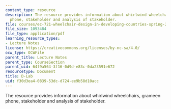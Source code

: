 ```yaml
---
content_type: resource
description: The resource provides information about whirlwind wheelchairs, grameen
  phone, stakeholder and analysis of stakeholder.
file: courses/ec-721-wheelchair-design-in-developing-countries-spring-2009/f30d3ea4083953dcd724ee9b58d10acc_MITEC_721S09_lec08_at07.pdf
file_size: 1093484
file_type: application/pdf
learning_resource_types:
- Lecture Notes
license: https://creativecommons.org/licenses/by-nc-sa/4.0/
ocw_type: OCWFile
parent_title: Lecture Notes
parent_type: CourseSection
parent_uid: 64f9a564-3f16-0d9d-e83c-0da23591e672
resourcetype: Document
title: D-Lab
uid: f30d3ea4-0839-53dc-d724-ee9b58d10acc
---
```

The resource provides information about whirlwind wheelchairs, grameen phone, stakeholder and analysis of stakeholder.